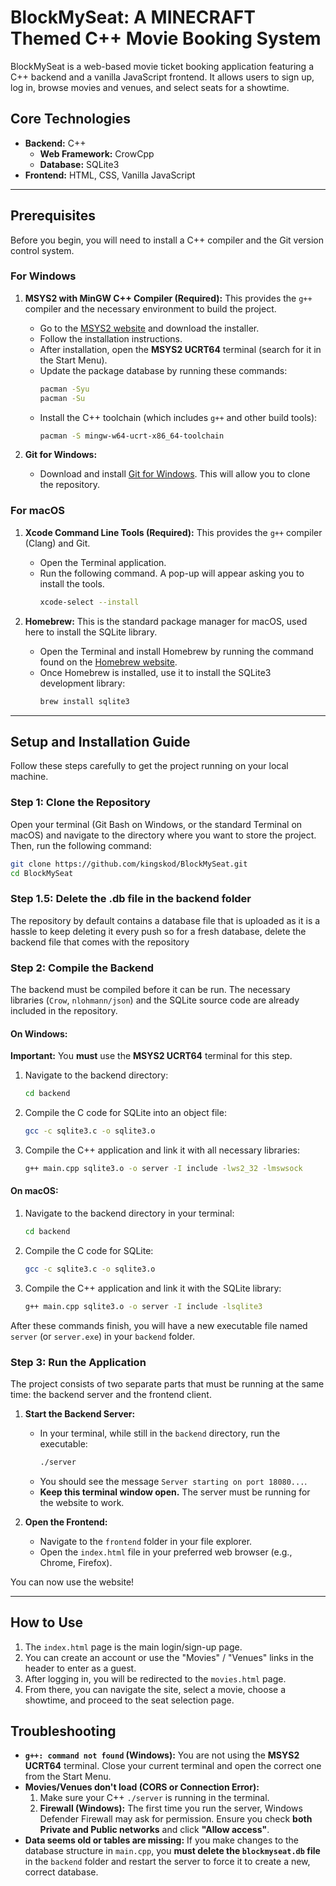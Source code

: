 

# BlockMySeat: A MINECRAFT Themed C++ Movie Booking System

BlockMySeat is a web-based movie ticket booking application featuring a C++ backend and a vanilla JavaScript frontend. It allows users to sign up, log in, browse movies and venues, and select seats for a showtime.

## Core Technologies
*   **Backend:** C++
    *   **Web Framework:** CrowCpp
    *   **Database:** SQLite3
*   **Frontend:** HTML, CSS, Vanilla JavaScript

---

## Prerequisites

Before you begin, you will need to install a C++ compiler and the Git version control system.

### For Windows

1.  **MSYS2 with MinGW C++ Compiler (Required):** This provides the `g++` compiler and the necessary environment to build the project.
    *   Go to the [MSYS2 website](https://www.msys2.org/) and download the installer.
    *   Follow the installation instructions.
    *   After installation, open the **MSYS2 UCRT64** terminal (search for it in the Start Menu).
    *   Update the package database by running these commands:
        ```bash
        pacman -Syu
        pacman -Su
        ```
    *   Install the C++ toolchain (which includes `g++` and other build tools):
        ```bash
        pacman -S mingw-w64-ucrt-x86_64-toolchain
        ```

2.  **Git for Windows:**
    *   Download and install [Git for Windows](https://git-scm.com/download/win). This will allow you to clone the repository.

### For macOS

1.  **Xcode Command Line Tools (Required):** This provides the `g++` compiler (Clang) and Git.
    *   Open the Terminal application.
    *   Run the following command. A pop-up will appear asking you to install the tools.
        ```bash
        xcode-select --install
        ```

2.  **Homebrew:** This is the standard package manager for macOS, used here to install the SQLite library.
    *   Open the Terminal and install Homebrew by running the command found on the [Homebrew website](https://brew.sh/).
    *   Once Homebrew is installed, use it to install the SQLite3 development library:
        ```bash
        brew install sqlite3
        ```

---

## Setup and Installation Guide

Follow these steps carefully to get the project running on your local machine.

### Step 1: Clone the Repository

Open your terminal (Git Bash on Windows, or the standard Terminal on macOS) and navigate to the directory where you want to store the project. Then, run the following command:

```bash
git clone https://github.com/kingskod/BlockMySeat.git
cd BlockMySeat
```
### Step 1.5: Delete the .db file in the backend folder  

The repository by default contains a database file that is uploaded as it is a hassle to keep deleting it every push so for a fresh database, delete the backend file that comes with the repository

### Step 2: Compile the Backend

The backend must be compiled before it can be run. The necessary libraries (`Crow`, `nlohmann/json`) and the SQLite source code are already included in the repository.

#### On Windows:

**Important:** You **must** use the **MSYS2 UCRT64** terminal for this step.

1.  Navigate to the backend directory:
    ```bash
    cd backend
    ```
2.  Compile the C code for SQLite into an object file:
    ```bash
    gcc -c sqlite3.c -o sqlite3.o
    ```
3.  Compile the C++ application and link it with all necessary libraries:
    ```bash
    g++ main.cpp sqlite3.o -o server -I include -lws2_32 -lmswsock
    ```

#### On macOS:

1.  Navigate to the backend directory in your terminal:
    ```bash
    cd backend
    ```
2.  Compile the C code for SQLite:
    ```bash
    gcc -c sqlite3.c -o sqlite3.o
    ```
3.  Compile the C++ application and link it with the SQLite library:
    ```bash
    g++ main.cpp sqlite3.o -o server -I include -lsqlite3
    ```

After these commands finish, you will have a new executable file named `server` (or `server.exe`) in your `backend` folder.

### Step 3: Run the Application

The project consists of two separate parts that must be running at the same time: the backend server and the frontend client.

1.  **Start the Backend Server:**
    *   In your terminal, while still in the `backend` directory, run the executable:
        ```bash
        ./server
        ```
    *   You should see the message `Server starting on port 18080...`.
    *   **Keep this terminal window open.** The server must be running for the website to work.

2.  **Open the Frontend:**
    *   Navigate to the `frontend` folder in your file explorer.
    *   Open the `index.html` file in your preferred web browser (e.g., Chrome, Firefox).

You can now use the website!

---

## How to Use

1.  The `index.html` page is the main login/sign-up page.
2.  You can create an account or use the "Movies" / "Venues" links in the header to enter as a guest.
3.  After logging in, you will be redirected to the `movies.html` page.
4.  From there, you can navigate the site, select a movie, choose a showtime, and proceed to the seat selection page.

## Troubleshooting

*   **`g++: command not found` (Windows):** You are not using the **MSYS2 UCRT64** terminal. Close your current terminal and open the correct one from the Start Menu.
*   **Movies/Venues don't load (CORS or Connection Error):**
    1.  Make sure your C++ `./server` is running in the terminal.
    2.  **Firewall (Windows):** The first time you run the server, Windows Defender Firewall may ask for permission. Ensure you check **both Private and Public networks** and click **"Allow access"**.
*   **Data seems old or tables are missing:** If you make changes to the database structure in `main.cpp`, you **must delete the `blockmyseat.db` file** in the `backend` folder and restart the server to force it to create a new, correct database.